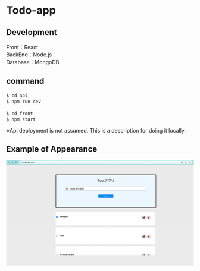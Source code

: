 # Todo-app
## Development
Front：React  
BackEnd：Node.js  
Database：MongoDB  

## command
```
$ cd api
$ npm run dev

$ cd front
$ npm start
```
※Api deployment is not assumed. This is a description for doing it locally.

## Example of Appearance
![image_a](image/kansei.png)  
